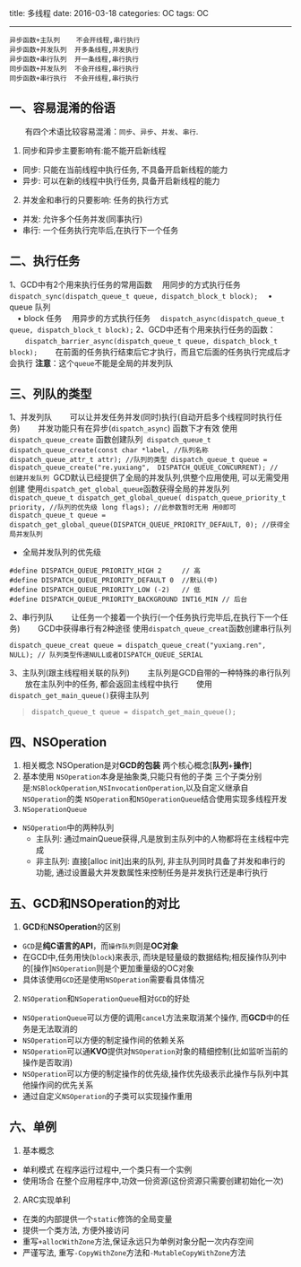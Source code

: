 
title: 多线程
date: 2016-03-18
categories: OC
tags: OC

---
```
异步函数+主队列    不会开线程,串行执行
异步函数+并发队列  开多条线程,并发执行
异步函数+串行队列  开一条线程,串行执行
同步函数+并发队列  不会开线程,串行执行
同步函数+串行执行  不会开线程,串行执行
```

<!-- more -->
## 一、容易混淆的俗语
　　有四个术语比较容易混淆：`同步`、`异步`、`并发`、`串行`.
1. 同步和异步主要影响有:能不能开启新线程
* 同步: 只能在当前线程中执行任务, 不具备开启新线程的能力
* 异步: 可以在新的线程中执行任务, 具备开启新线程的能力
2. 并发金和串行的只要影响: 任务的执行方式
* 并发: 允许多个任务并发(同事执行)
* 串行: 一个任务执行完毕后,在执行下一个任务

## 二、执行任务
 1、GCD中有2个用来执行任务的常用函数
 	　用同步的方式执行任务
 　	`dispatch_sync(dispatch_queue_t queue, dispatch_block_t block);`
		　• queue  队列  
		　• block  任务
	　用异步的方式执行任务
	　`dispatch_async(dispatch_queue_t queue, dispatch_block_t block);`
 2、GCD中还有个用来执行任务的函数：
 　　`dispatch_barrier_async(dispatch_queue_t queue, dispatch_block_t block);`
 　　在前面的任务执行结束后它才执行，而且它后面的任务执行完成后才会执行
	**注意**：这个`queue`不能是全局的并发列队

## 三、列队的类型
 1、并发列队
	　　可以让并发任务并发(同时)执行(自动开启多个线程同时执行任务)
	　　并发功能只有在异步(`dispatch_async`) 函数下才有效
	使用 `dispatch_queue_create` 函数创建队列
	​```
	dispatch_queue_t 
	dispatch_queue_create(const char *label, //队列名称
	dispatch_queue_attr_t attr); //队列的类型
	dispatch_queue_t queue = dispatch_queue_create("re.yuxiang",  DISPATCH_QUEUE_CONCURRENT); //  创建并发队列
	​```
GCD默认已经提供了全局的并发队列,供整个应用使用, 可以无需受用创建
使用`dispatch_get_global_queue`函数获得全局的并发队列
	​```
	dispatch_queue_t dispatch_get_global_queue(
	dispatch_queue_priority_t priority, //队列的优先级
	long flags); //此参数暂时无用 用0即可
	dispatch_queue_t queue = dispatch_get_global_queue(DISPATCH_QUEUE_PRIORITY_DEFAULT, 0); //获得全局并发队列
	​```

* 全局并发队列的优先级
 ```
 #define DISPATCH_QUEUE_PRIORITY_HIGH 2     // 高
 #define DISPATCH_QUEUE_PRIORITY_DEFAULT 0  //默认(中)
 #define DISPATCH_QUEUE_PRIORITY_LOW (-2)   // 低
 #define DISPATCH_QUEUE_PRIORITY_BACKGROUND INT16_MIN // 后台
 ```

2、串行列队
　　让任务一个接着一个执行(一个任务执行完毕后,在执行下一个任务)
　　GCD中获得串行有2种途径
		使用`dispatch_queue_creat`函数创建串行队列

    dispatch_queue_creat queue = dispatch_queue_creat("yuxiang.ren", NULL); // 队列类型传递NULL或者DISPATCH_QUEUE_SERIAL 

3、主队列(跟主线程相关联的队列)
　　主队列是GCD自带的一种特殊的串行队列
　　放在主队列中的任务, 都会返回主线程中执行
　　使用`dispatch_get_main_queue()`获得主队列
  > `dispatch_queue_t queue = dispatch_get_main_queue();`

## 四、NSOperation
 1. 相关概念
    NSOperation是对**GCD的包装**
    两个核心概念[**队列**+**操作**]
 2. 基本使用
   `NSOperation`本身是抽象类,只能只有他的子类
    	三个子类分别是:`NSBlockOperation`,`NSInvocationOperation`,以及自定义继承自`NSOperation`的类
    `NSOperation`和`NSOperationQueue`结合使用实现多线程开发
 3. `NSoperationQueue`
* `NSOperation`中的两种队列  
  + 主队列: 通过mainQueue获得,凡是放到主队列中的人物都将在主线程中完成
  + 非主队列: 直接[alloc init]出来的队列, 非主队列同时具备了并发和串行的功能, 通过设置最大并发数属性来控制任务是并发执行还是串行执行

## 五、GCD和NSOperation的对比
1. **GCD**和**NSOperation**的区别
* `GCD`是**纯C语言的API**，而`操作队列`则是**OC对象**
* 在GCD中,任务用快(`block`)来表示, 而块是轻量级的数据结构;相反操作队列中的[操作]`NSOperation`则是个更加重量级的OC对象
* 具体该使用`GCD`还是使用`NSOperation`需要看具体情况
2. `NSOperation`和`NSoperationQueue`相对`GCD`的好处
* `NSOperationQueue`可以方便的调用`cancel`方法来取消某个操作, 而**GCD**中的任务是无法取消的
* `NSOperation`可以方便的制定操作间的依赖关系
* `NSOperation`可以通**KVO**提供对`NSOperation`对象的精细控制(比如监听当前的操作是否取消)
* `NSOperation`可以方便的制定操作的优先级,操作优先级表示此操作与队列中其他操作间的优先关系
* 通过自定义`NSOperation`的子类可以实现操作重用

## 六、单例
1. 基本概念
* 单利模式
   在程序运行过程中,一个类只有一个实例
* 使用场合
 在整个应用程序中,功效一份资源(这份资源只需要创建初始化一次)
2. ARC实现单利
  * 在类的内部提供一个`static`修饰的全局变量
  * 提供一个类方法, 方便外接访问
  * 重写`+allocWithZone`方法,保证永远只为单例对象分配一次内存空间
  * 严谨写法, 重写`-CopyWithZone`方法和`-MutableCopyWithZone`方法






​	

